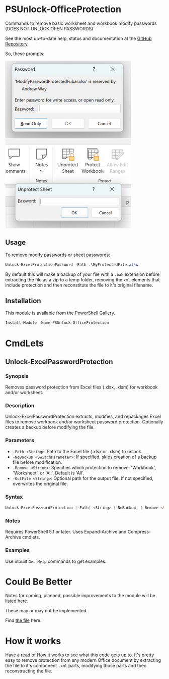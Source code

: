 # PSUnlock-OfficeProtection
Commands to remove basic worksheet and workbook modify passwords (DOES NOT UNLOCK OPEN PASSWORDS)

See the most up-to-date help, status and documentation at the [GitHub Repository](https://github.com/AndrewWayLCA/PSUnlock-OfficeProtection).

So, these prompts:

![Excel Modify Password Prompt](Images/ExcelModifyPasswordPrompt.png)
![Excel Worksheet Protect Prompt](Images/ExcelWorksheetProtectPrompt.png)

## Usage
To remove modify passwords or sheet passwords:
```powershell
Unlock-ExcelProtectionPassword -Path .\MyProtectedFile.xlsx
```
By default this will make a backup of your file with a `.bak` extension before extracting the file as a zip to a temp folder, removing the `xml` elements that include protection and then reconstitute the file to it's original filename.

## Installation
This module is available from the [PowerShell Gallery](https://www.powershellgallery.com/packages/PSUnlock-OfficeProtection).
```powershell
Install-Module -Name PSUnlock-OfficeProtection
```

# CmdLets
## Unlock-ExcelPasswordProtection
### Synopsis
Removes password protection from Excel files (.xlsx, .xlsm) for workbook and/or worksheet.

### Description
Unlock-ExcelPasswordProtection extracts, modifies, and repackages Excel files to remove workbook and/or worksheet password protection. Optionally creates a backup before modifying the file.

### Parameters
- `-Path <String>`: Path to the Excel file (.xlsx or .xlsm) to unlock.
- `-NoBackup <SwitchParameter>`: If specified, skips creation of a backup file before modification.
- `-Remove <String>`: Specifies which protection to remove: 'Workbook', 'Worksheet', or 'All'. Default is 'All'.
- `-OutFile <String>`: Optional path for the output file. If not specified, overwrites the original file.

### Syntax
```powershell
Unlock-ExcelPasswordProtection [-Path] <String> [-NoBackup] [-Remove <String>] [-OutFile <String>] [<CommonParameters>]
```

### Notes
Requires PowerShell 5.1 or later. Uses Expand-Archive and Compress-Archive cmdlets.

### Examples
Use inbuilt `Get-Help` commands to get examples.

# Could Be Better
Notes for coming, planned, possible improvements to the module will be listed here.

These may or may not be implemented.

Find [the file](CBB.md) here.

# How it works
Have a read of [How it works](How-It-Works.md) to see what this code gets up to. It's pretty easy to remove protection from any modern Office document by extracting the file to it's component `.xml` parts, modifying those parts and then reconstructing the file.